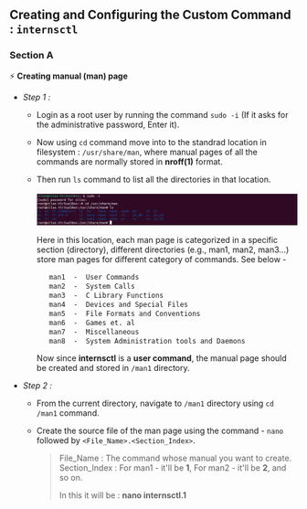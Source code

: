 ## Creating and Configuring the Custom Command : `internsctl`
### Section A
⚡ **Creating manual (man) page**
- *Step 1 :* 
  * Login as a root user by running the command `sudo -i` (If it asks for the administrative password, Enter it).
  * Now using `cd` command move into to the standrad location in filesystem : `/usr/share/man`, where manual pages of all the commands are normally stored in **nroff(1)** format.
  * Then run `ls` command to list all the directories in that location.\
  \
    <img src = "/images/img_1.png">
  
    Here in this location, each man page is categorized in a specific section (directory), different directories (e.g., man1, man2, man3...) store man pages for different category of commands. See below -
   
     ```
        man1  -  User Commands
        man2  -  System Calls
        man3  -  C Library Functions
        man4  -  Devices and Special Files
        man5  -  File Formats and Conventions
        man6  -  Games et. al
        man7  -  Miscellaneous
        man8  -  System Administration tools and Daemons
     ```
     Now since **internsctl** is a **user command**, the manual page should be created and stored in `/man1` directory.
   
- *Step 2 :*
  * From the current directory, navigate to `/man1` directory using `cd /man1` command.
  * Create the source file of the man page using the command - `nano` followed by `<File_Name>.<Section_Index>`.

    > File_Name : The command whose manual you want to create.\
    > Section_Index : For man1 - it'll be **1**, For man2 - it'll be **2**, and so on.
    >
    > In this it will be : **nano internsctl.1**
